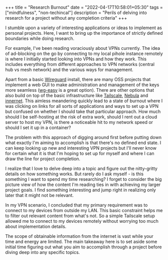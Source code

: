 +++
title = "Research Burnout"
date = "2022-04-17T10:58:01+05:30"
tags = ["mindfulness", "non-techincal"]
description = "Perils of delving into research for a project without any completion criteria"
+++

I stumble upon a variety of interesting applications or ideas to implement as personal projects. Here, I want to bring up the importance of strictly defined boundaries while doing research.

For example, I've been reading voraciously about VPNs currently. The idea of ad-blocking on the go by connecting to my local pihole instance remotely is where I initially started looking into VPNs and how they work. This includes everything from different approaches to VPN networks (central hub vs mesh network) and the various ways for management.

Apart from a basic [Wireguard](https://www.wireguard.com/) install, there are many OSS projects that implement a web GUI to make administration and management of the keys more seamless ([wg-easy](https://github.com/WeeJeWel/wg-easy) is a great option). There are other options that also build on top of the basic infrastructure like [Tailscale](tailscale.com/), [Nebula](https://github.com/slackhq/nebula) and [innernet](https://github.com/tonarino/innernet). This aimless meandering quickly lead to a state of burnout where I was clicking on links for all sorts of applications and ways to set up a VPN but confused on whether I should take that particular approach. How much should I be self-hosting at the risk of extra work, should I rent out a cloud server to host my VPN, is there a noticeable hit to my network speed or should I set it up in a container? 

The problem with this approach of digging around first before putting down what exactly I'm aiming to accomplish is that there's no defined end state. I can keep looking up new and interesting VPN projects but I'll never know for certain what it is that I'm hoping to set up for myself and where I can draw the line for project completion.

I realize that I love to delve deep into a topic and figure out the nitty-gritty details on how something works. But rarely do I ask myself - is this something I want to spend my time researching? I forget to consider the big picture view of how the content I'm reading ties in with achieving my larger project goals. I find something interesting and jump right in realizing only later that it might not be relevant. 

In my VPN scenario, I concluded that my primary requirement was to connect to my devices from outside my LAN. This basic constraint helps me to filter out relevant content from what's not. So a simple Tailscale setup allowed me to connect to my devices remotely without worrying too much about implementation details.

The scope of obtainable information from the internet is vast while your time and energy are limited. The main takeaway here is to set aside some initial time figuring out what you aim to accomplish through a project before diving deep into any specific topics.